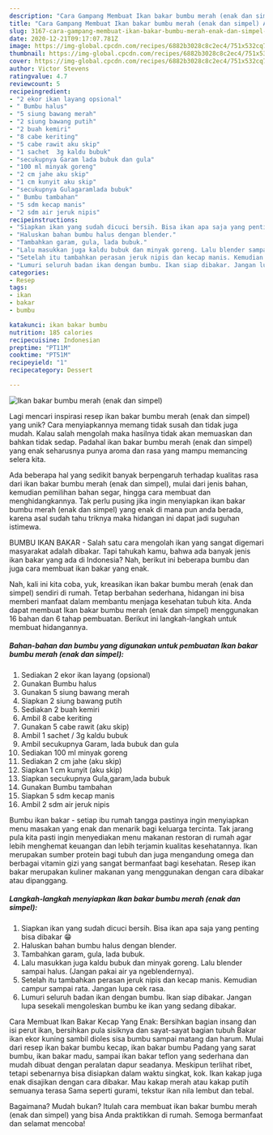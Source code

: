 ```yaml
---
description: "Cara Gampang Membuat Ikan bakar bumbu merah (enak dan simpel) Anti Gagal"
title: "Cara Gampang Membuat Ikan bakar bumbu merah (enak dan simpel) Anti Gagal"
slug: 3167-cara-gampang-membuat-ikan-bakar-bumbu-merah-enak-dan-simpel-anti-gagal
date: 2020-12-21T09:17:07.781Z
image: https://img-global.cpcdn.com/recipes/6882b3028c8c2ec4/751x532cq70/ikan-bakar-bumbu-merah-enak-dan-simpel-foto-resep-utama.jpg
thumbnail: https://img-global.cpcdn.com/recipes/6882b3028c8c2ec4/751x532cq70/ikan-bakar-bumbu-merah-enak-dan-simpel-foto-resep-utama.jpg
cover: https://img-global.cpcdn.com/recipes/6882b3028c8c2ec4/751x532cq70/ikan-bakar-bumbu-merah-enak-dan-simpel-foto-resep-utama.jpg
author: Victor Stevens
ratingvalue: 4.7
reviewcount: 5
recipeingredient:
- "2 ekor ikan layang opsional"
- " Bumbu halus"
- "5 siung bawang merah"
- "2 siung bawang putih"
- "2 buah kemiri"
- "8 cabe keriting"
- "5 cabe rawit aku skip"
- "1 sachet  3g kaldu bubuk"
- "secukupnya Garam lada bubuk dan gula"
- "100 ml minyak goreng"
- "2 cm jahe aku skip"
- "1 cm kunyit aku skip"
- "secukupnya Gulagaramlada bubuk"
- " Bumbu tambahan"
- "5 sdm kecap manis"
- "2 sdm air jeruk nipis"
recipeinstructions:
- "Siapkan ikan yang sudah dicuci bersih. Bisa ikan apa saja yang penting bisa dibakar 😁"
- "Haluskan bahan bumbu halus dengan blender."
- "Tambahkan garam, gula, lada bubuk."
- "Lalu masukkan juga kaldu bubuk dan minyak goreng. Lalu blender sampai halus. (Jangan pakai air ya ngeblendernya)."
- "Setelah itu tambahkan perasan jeruk nipis dan kecap manis. Kemudian campur sampai rata. Jangan lupa cek rasa."
- "Lumuri seluruh badan ikan dengan bumbu. Ikan siap dibakar. Jangan lupa sesekali mengoleskan bumbu ke ikan yang sedang dibakar."
categories:
- Resep
tags:
- ikan
- bakar
- bumbu

katakunci: ikan bakar bumbu 
nutrition: 185 calories
recipecuisine: Indonesian
preptime: "PT11M"
cooktime: "PT51M"
recipeyield: "1"
recipecategory: Dessert

---
```



![Ikan bakar bumbu merah (enak dan simpel)](https://img-global.cpcdn.com/recipes/6882b3028c8c2ec4/751x532cq70/ikan-bakar-bumbu-merah-enak-dan-simpel-foto-resep-utama.jpg)

Lagi mencari inspirasi resep ikan bakar bumbu merah (enak dan simpel) yang unik? Cara menyiapkannya memang tidak susah dan tidak juga mudah. Kalau salah mengolah maka hasilnya tidak akan memuaskan dan bahkan tidak sedap. Padahal ikan bakar bumbu merah (enak dan simpel) yang enak seharusnya punya aroma dan rasa yang mampu memancing selera kita.

Ada beberapa hal yang sedikit banyak berpengaruh terhadap kualitas rasa dari ikan bakar bumbu merah (enak dan simpel), mulai dari jenis bahan, kemudian pemilihan bahan segar, hingga cara membuat dan menghidangkannya. Tak perlu pusing jika ingin menyiapkan ikan bakar bumbu merah (enak dan simpel) yang enak di mana pun anda berada, karena asal sudah tahu triknya maka hidangan ini dapat jadi suguhan istimewa.

BUMBU IKAN BAKAR - Salah satu cara mengolah ikan yang sangat digemari masyarakat adalah dibakar. Tapi tahukah kamu, bahwa ada banyak jenis ikan bakar yang ada di Indonesia? Nah, berikut ini beberapa bumbu dan juga cara membuat ikan bakar yang enak.


Nah, kali ini kita coba, yuk, kreasikan ikan bakar bumbu merah (enak dan simpel) sendiri di rumah. Tetap berbahan sederhana, hidangan ini bisa memberi manfaat dalam membantu menjaga kesehatan tubuh kita. Anda dapat membuat Ikan bakar bumbu merah (enak dan simpel) menggunakan 16 bahan dan 6 tahap pembuatan. Berikut ini langkah-langkah untuk membuat hidangannya.

<!--inarticleads1-->

##### Bahan-bahan dan bumbu yang digunakan untuk pembuatan Ikan bakar bumbu merah (enak dan simpel):

1. Sediakan 2 ekor ikan layang (opsional)
1. Gunakan  Bumbu halus
1. Gunakan 5 siung bawang merah
1. Siapkan 2 siung bawang putih
1. Sediakan 2 buah kemiri
1. Ambil 8 cabe keriting
1. Gunakan 5 cabe rawit (aku skip)
1. Ambil 1 sachet / 3g kaldu bubuk
1. Ambil secukupnya Garam, lada bubuk dan gula
1. Sediakan 100 ml minyak goreng
1. Sediakan 2 cm jahe (aku skip)
1. Siapkan 1 cm kunyit (aku skip)
1. Siapkan secukupnya Gula,garam,lada bubuk
1. Gunakan  Bumbu tambahan
1. Siapkan 5 sdm kecap manis
1. Ambil 2 sdm air jeruk nipis


Bumbu ikan bakar - setiap ibu rumah tangga pastinya ingin menyiapkan menu masakan yang enak dan menarik bagi keluarga tercinta. Tak jarang pula kita pasti ingin menyediakan menu makanan restoran di rumah agar lebih menghemat keuangan dan lebih terjamin kualitas kesehatannya. Ikan merupakan sumber protein bagi tubuh dan juga mengandung omega dan berbagai vitamin gizi yang sangat bermanfaat bagi kesehatan. Resep ikan bakar merupakan kuliner makanan yang menggunakan dengan cara dibakar atau dipanggang. 

<!--inarticleads2-->

##### Langkah-langkah menyiapkan Ikan bakar bumbu merah (enak dan simpel):

1. Siapkan ikan yang sudah dicuci bersih. Bisa ikan apa saja yang penting bisa dibakar 😁
1. Haluskan bahan bumbu halus dengan blender.
1. Tambahkan garam, gula, lada bubuk.
1. Lalu masukkan juga kaldu bubuk dan minyak goreng. Lalu blender sampai halus. (Jangan pakai air ya ngeblendernya).
1. Setelah itu tambahkan perasan jeruk nipis dan kecap manis. Kemudian campur sampai rata. Jangan lupa cek rasa.
1. Lumuri seluruh badan ikan dengan bumbu. Ikan siap dibakar. Jangan lupa sesekali mengoleskan bumbu ke ikan yang sedang dibakar.


Cara Membuat Ikan Bakar Kecap Yang Enak: Bersihkan bagian insang dan isi perut ikan, bersihkan pula sisiknya dan sayat-sayat bagian tubuh Bakar ikan ekor kuning sambil dioles sisa bumbu sampai matang dan harum. Mulai dari resep ikan bakar bumbu kecap, ikan bakar bumbu Padang yang sarat bumbu, ikan bakar madu, sampai ikan bakar teflon yang sederhana dan mudah dibuat dengan peralatan dapur seadanya. Meskipun terlihat ribet, tetapi sebenarnya bisa disiapkan dalam waktu singkat, kok. Ikan kakap juga enak disajikan dengan cara dibakar. Mau kakap merah atau kakap putih semuanya terasa Sama seperti gurami, tekstur ikan nila lembut dan tebal. 

Bagaimana? Mudah bukan? Itulah cara membuat ikan bakar bumbu merah (enak dan simpel) yang bisa Anda praktikkan di rumah. Semoga bermanfaat dan selamat mencoba!
